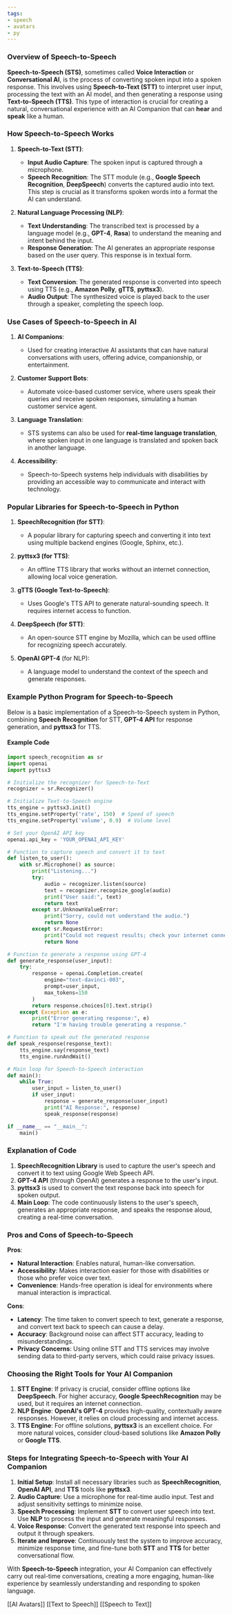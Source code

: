 ```yaml
---
tags:
- speech
- avatars
- py
---
```


### Overview of Speech-to-Speech

**Speech-to-Speech (STS)**, sometimes called **Voice Interaction** or **Conversational AI**, is the process of converting spoken input into a spoken response. This involves using **Speech-to-Text (STT)** to interpret user input, processing the text with an AI model, and then generating a response using **Text-to-Speech (TTS)**. This type of interaction is crucial for creating a natural, conversational experience with an AI Companion that can **hear** and **speak** like a human.

### How Speech-to-Speech Works

1. **Speech-to-Text (STT)**:

    - **Input Audio Capture**: The spoken input is captured through a microphone.
    - **Speech Recognition**: The STT module (e.g., **Google Speech Recognition**, **DeepSpeech**) converts the captured audio into text. This step is crucial as it transforms spoken words into a format the AI can understand.

2. **Natural Language Processing (NLP)**:

    - **Text Understanding**: The transcribed text is processed by a language model (e.g., **GPT-4**, **Rasa**) to understand the meaning and intent behind the input.
    - **Response Generation**: The AI generates an appropriate response based on the user query. This response is in textual form.

3. **Text-to-Speech (TTS)**:

    - **Text Conversion**: The generated response is converted into speech using TTS (e.g., **Amazon Polly**, **gTTS**, **pyttsx3**).
    - **Audio Output**: The synthesized voice is played back to the user through a speaker, completing the speech loop.

### Use Cases of Speech-to-Speech in AI

1. **AI Companions**:

    - Used for creating interactive AI assistants that can have natural conversations with users, offering advice, companionship, or entertainment.

2. **Customer Support Bots**:

    - Automate voice-based customer service, where users speak their queries and receive spoken responses, simulating a human customer service agent.

3. **Language Translation**:

    - STS systems can also be used for **real-time language translation**, where spoken input in one language is translated and spoken back in another language.

4. **Accessibility**:

    - Speech-to-Speech systems help individuals with disabilities by providing an accessible way to communicate and interact with technology.

### Popular Libraries for Speech-to-Speech in Python

1. **SpeechRecognition (for STT)**:

    - A popular library for capturing speech and converting it into text using multiple backend engines (Google, Sphinx, etc.).

2. **pyttsx3 (for TTS)**:

    - An offline TTS library that works without an internet connection, allowing local voice generation.

3. **gTTS (Google Text-to-Speech)**:

    - Uses Google's TTS API to generate natural-sounding speech. It requires internet access to function.

4. **DeepSpeech (for STT)**:

    - An open-source STT engine by Mozilla, which can be used offline for recognizing speech accurately.

5. **OpenAI GPT-4** (for NLP):

    - A language model to understand the context of the speech and generate responses.

### Example Python Program for Speech-to-Speech

Below is a basic implementation of a Speech-to-Speech system in Python, combining **Speech Recognition** for STT, **GPT-4 API** for response generation, and **pyttsx3** for TTS.

#### Example Code

```python
import speech_recognition as sr
import openai
import pyttsx3

# Initialize the recognizer for Speech-to-Text
recognizer = sr.Recognizer()

# Initialize Text-to-Speech engine
tts_engine = pyttsx3.init()
tts_engine.setProperty('rate', 150)  # Speed of speech
tts_engine.setProperty('volume', 0.9)  # Volume level

# Set your OpenAI API key
openai.api_key = 'YOUR_OPENAI_API_KEY'

# Function to capture speech and convert it to text
def listen_to_user():
    with sr.Microphone() as source:
        print("Listening...")
        try:
            audio = recognizer.listen(source)
            text = recognizer.recognize_google(audio)
            print("User said:", text)
            return text
        except sr.UnknownValueError:
            print("Sorry, could not understand the audio.")
            return None
        except sr.RequestError:
            print("Could not request results; check your internet connection.")
            return None

# Function to generate a response using GPT-4
def generate_response(user_input):
    try:
        response = openai.Completion.create(
            engine="text-davinci-003",
            prompt=user_input,
            max_tokens=150
        )
        return response.choices[0].text.strip()
    except Exception as e:
        print("Error generating response:", e)
        return "I'm having trouble generating a response."

# Function to speak out the generated response
def speak_response(response_text):
    tts_engine.say(response_text)
    tts_engine.runAndWait()

# Main loop for Speech-to-Speech interaction
def main():
    while True:
        user_input = listen_to_user()
        if user_input:
            response = generate_response(user_input)
            print("AI Response:", response)
            speak_response(response)

if __name__ == "__main__":
    main()
```

### Explanation of Code

1. **SpeechRecognition Library** is used to capture the user's speech and convert it to text using Google Web Speech API.
2. **GPT-4 API** (through OpenAI) generates a response to the user's input.
3. **pyttsx3** is used to convert the text response back into speech for spoken output.
4. **Main Loop**: The code continuously listens to the user's speech, generates an appropriate response, and speaks the response aloud, creating a real-time conversation.

### Pros and Cons of Speech-to-Speech

**Pros**:

- **Natural Interaction**: Enables natural, human-like conversation.
- **Accessibility**: Makes interaction easier for those with disabilities or those who prefer voice over text.
- **Convenience**: Hands-free operation is ideal for environments where manual interaction is impractical.

**Cons**:

- **Latency**: The time taken to convert speech to text, generate a response, and convert text back to speech can cause a delay.
- **Accuracy**: Background noise can affect STT accuracy, leading to misunderstandings.
- **Privacy Concerns**: Using online STT and TTS services may involve sending data to third-party servers, which could raise privacy issues.

### Choosing the Right Tools for Your AI Companion

1. **STT Engine**: If privacy is crucial, consider offline options like **DeepSpeech**. For higher accuracy, **Google SpeechRecognition** may be used, but it requires an internet connection.
2. **NLP Engine**: **OpenAI's GPT-4** provides high-quality, contextually aware responses. However, it relies on cloud processing and internet access.
3. **TTS Engine**: For offline solutions, **pyttsx3** is an excellent choice. For more natural voices, consider cloud-based solutions like **Amazon Polly** or **Google TTS**.

### Steps for Integrating Speech-to-Speech with Your AI Companion

1. **Initial Setup**: Install all necessary libraries such as **SpeechRecognition**, **OpenAI API**, and **TTS** tools like **pyttsx3**.
2. **Audio Capture**: Use a microphone for real-time audio input. Test and adjust sensitivity settings to minimize noise.
3. **Speech Processing**: Implement **STT** to convert user speech into text. Use **NLP** to process the input and generate meaningful responses.
4. **Voice Response**: Convert the generated text response into speech and output it through speakers.
5. **Iterate and Improve**: Continuously test the system to improve accuracy, minimize response time, and fine-tune both **STT** and **TTS** for better conversational flow.

With **Speech-to-Speech** integration, your AI Companion can effectively carry out real-time conversations, creating a more engaging, human-like experience by seamlessly understanding and responding to spoken language.

  [[AI Avatars]]  [[Text to Speech]]  [[Speech to Text]]